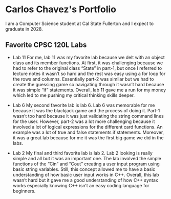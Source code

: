 # Carlos Chavez's Portfolio 

I am a Computer Science student at Cal State Fullerton and I expect to graduate in 2028.

## Favorite CPSC 120L Labs
* Lab 11
  For me, lab 11 was my favorite lab because we delt with an object class and its member functions. At first, it was challenging because we had to refer to the original class “State” in part-1, but once I referred to lecture notes it wasn’t so hard and the rest was easy using a for loop for the rows and columns. Essentially part-2 was similar but we had to create the guessing game so navigating through it wasn’t hard because it was simple “if” statements. Overall, lab 11 gave me a run for my money which led to me pushing my critical thinking skills deeper.

* Lab 6
  My second favorite lab is lab 6. Lab 6 was memorable for me because it was the blackjack game and the process of doing it. Part-1 wasn’t too hard because it was just validating the string command lines for the user. However, part-2 was a lot more challenging because it involved a lot of logical expressions for the different card functions. An example was a lot of true and false statements if statements. Moreover, it was a great lab because for me it was the first big game we did in the labs.

* Lab 2
  My final and third favorite lab is lab 2. Lab 2 looking is really simple and all but it was an important one. The lab involved the simple functions of the “Cin” and “Cout” creating a user input program using basic string variables. Still, this concept allowed me to have a basic understanding of how basic user input works in C++. Overall, this lab wasn’t hard but it gave me a good understanding of how C++ syntax works especially knowing C++ isn’t an easy coding language for beginners.  



